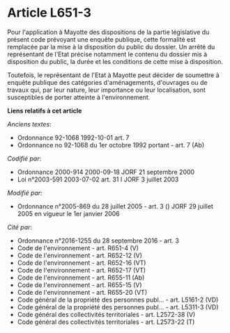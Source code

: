 # Article L651-3

Pour l'application à Mayotte des dispositions de la partie législative du présent code prévoyant une enquête publique, cette
formalité est remplacée par la mise à la disposition du public du dossier. Un arrêté du représentant de l'Etat précise
notamment le contenu du dossier mis à disposition du public, la durée et les conditions de cette mise à disposition.

Toutefois, le représentant de l'Etat à Mayotte peut décider de soumettre à enquête publique des catégories d'aménagements,
d'ouvrages ou de travaux qui, par leur nature, leur importance ou leur localisation, sont susceptibles de porter atteinte à
l'environnement.

**Liens relatifs à cet article**

_Anciens textes_:

  - Ordonnance 92-1068 1992-10-01 art. 7
  - Ordonnance no 92-1068 du 1er octobre 1992 portant  - art. 7 (Ab)

_Codifié par_:

  - Ordonnance 2000-914 2000-09-18 JORF 21 septembre 2000
  - Loi n°2003-591 2003-07-02 art. 31 I JORF 3 juillet 2003

_Modifié par_:

  - Ordonnance n°2005-869 du 28 juillet 2005 - art. 3 () JORF 29 juillet 2005 en vigueur le 1er janvier 2006

_Cité par_:

  - Ordonnance n°2016-1255 du 28 septembre 2016 - art. 3
  - Code de l'environnement - art. R651-4 (V)
  - Code de l'environnement - art. R652-12 (V)
  - Code de l'environnement - art. R652-16 (VT)
  - Code de l'environnement - art. R652-17 (VT)
  - Code de l'environnement - art. R655-11 (Ab)
  - Code de l'environnement - art. R655-15 (V)
  - Code de l'environnement - art. R655-20 (VT)
  - Code général de la propriété des personnes publ... - art. L5161-2 (VD)
  - Code général de la propriété des personnes publ... - art. L5311-3 (VD)
  - Code général des collectivités territoriales - art. L2572-38 (V)
  - Code général des collectivités territoriales - art. L2573-22 (T)
